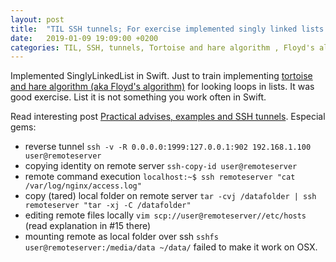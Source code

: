```yaml
---
layout: post
title:  "TIL SSH tunnels; For exercise implemented singly linked lists in Swift and tortoise and hare algorithm (aka Floyd's algorithm) for detecting loops in lists algorithm"
date:   2019-01-09 19:09:00 +0200
categories: TIL, SSH, tunnels, Tortoise and hare algorithm , Floyd's algorithm, Liked list, Swift
---
```

Implemented SinglyLinkedList in Swift. Just to train implementing [tortoise and hare algorithm (aka Floyd's algorithm)](https://codingfreak.blogspot.com/2012/09/detecting-loop-in-singly-linked-list_22.html) for looking loops in lists. It was good exercise. List it is not something you work often in Swift.

Read interesting post [Practical advises, examples and SSH tunnels](https://habr.com/post/435546/). Especial gems:
* reverse tunnel `ssh -v -R 0.0.0.0:1999:127.0.0.1:902 192.168.1.100 user@remoteserver`
* copying identity on remote server `ssh-copy-id user@remoteserver`
* remote command execution `localhost:~$ ssh remoteserver "cat /var/log/nginx/access.log"`
* copy (tared) local folder on remote server `tar -cvj /datafolder | ssh remoteserver "tar -xj -C /datafolder"`
* editing remote files locally `vim scp://user@remoteserver//etc/hosts` (read explanation in \#15 there)
* mounting remote as local folder over ssh `sshfs user@remoteserver:/media/data ~/data/` failed to make it work on OSX.
